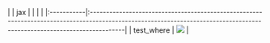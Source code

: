 |            | jax                                                                                                                                                                    |
|            |                                                                                                                                                                        |
|:-----------|:-----------------------------------------------------------------------------------------------------------------------------------------------------------------------|
| test_where | <a href="https://github.com/unifyai/ivy/actions/runs/3593550053" rel="noopener noreferrer" target="_blank"><img src=https://img.shields.io/badge/-success-success></a> |